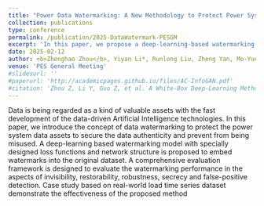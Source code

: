 ```yaml
---
title: "Power Data Watermarking: A New Methodology to Protect Power System Data Assets"
collection: publications
type: conference  
permalink: /publication/2025-DataWatermark-PESGM
excerpt: 'In this paper, we propose a deep-learning-based watermarking method to protect the time series data assets in power systems. '
date: 2025-02-12
author: <b>Zhenghao Zhou</b>, Yiyan Li*, Runlong Liu, Zheng Yan, Mo-Yuen Chow
venue: 'PES General Meeting'
#slidesurl: ''
#paperurl: 'http://academicpages.github.io/files/AC-InfoGAN.pdf'
#citation: 'Zhou Z, Li Y, Guo Z, et al. A White-Box Deep-Learning Method for Electrical Energy System Modeling Based on Kolmogorov-Arnold Network[J]. arXiv preprint arXiv:2409.08044, 2024.'
---
```


Data is being regarded as a kind of valuable 
assets with the fast development of the data-driven Artificial 
Intelligence technologies. In this paper, we introduce the 
concept of data watermarking to protect the power system data 
assets to secure the data authenticity and prevent from being 
misused. A deep-learning based watermarking model with 
specially designed loss functions and network structure is 
proposed to embed watermarks into the original dataset. A 
comprehensive evaluation framework is designed to evaluate 
the watermarking performance in the aspects of invisibility, 
restorability, robustness, secrecy and false-positive detection. 
Case study based on real-world load time series dataset 
demonstrate the effectiveness of the proposed method
